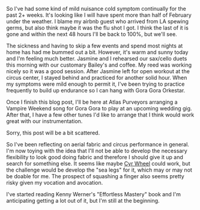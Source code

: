 So I've had some kind of mild nuisance cold symptom continually for the past 2+ weeks. It's looking like I will have spent more than half of February under the weather. I blame my airbnb guest who arrived from LA spewing germs, but also think maybe it was the flu shot I got. I think the last of it is gone and within the next 48 hours I'll be back to 100%, but we'll see.

The sickness and having to skip a few events and spend most nights at home has had me bummed out a bit. However, it's warm and sunny today and I'm feeling much better. Jasmine and I rehearsed our sax/cello duets this morning with our customary Bailey's and coffee. My reed was working nicely so it was a good session. After Jasmine left for open workout at the circus center, I stayed behind and practiced for another solid hour. When my symptoms were mild enough to permit it, I've been trying to practice frequently to build up endurance so I can hang with Gora Gora Orkestar.

Once I finish this blog post, I'll be here at Atlas Purveyors arranging a Vampire Weekend song for Gora Gora to play at an upcoming wedding gig. After that, I have a few other tunes I'd like to arrange that I think would work great with our instrumentation.

Sorry, this post will be a bit scattered.

So I've been reflecting on aerial fabric and circus performance in general. I'm now toying with the idea that I'll not be able to develop the necessary flexibility to look good doing fabric and therefore I should give it up and search for something else. It seems like maybe [Cyr Wheel](http://en.wikipedia.org/wiki/Cyr_wheel) could work, but the challenge would be develop the "sea legs" for it, which may or may not be doable for me. The prospect of squashing a finger also seems pretty risky given my vocation and avocation.

I've started reading Kenny Werner's "Effortless Mastery" book and I'm anticipating getting a lot out of it, but I'm still at the beginning.
